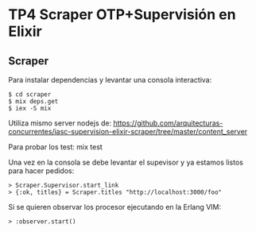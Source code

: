 # TP4 Scraper OTP+Supervisión en Elixir

## Scraper

Para instalar dependencias y levantar una consola interactiva:

```
$ cd scraper
$ mix deps.get
$ iex -S mix
```

Utiliza mismo server nodejs de:
https://github.com/arquitecturas-concurrentes/iasc-supervision-elixir-scraper/tree/master/content_server

Para probar los test: mix test

Una vez en la consola se debe levantar el supevisor y ya estamos listos para hacer pedidos:

```
> Scraper.Supervisor.start_link
> {:ok, titles} = Scraper.titles "http://localhost:3000/foo"
```

Si se quieren observar los procesor ejecutando en la Erlang VIM:

```
> :observer.start()
```
